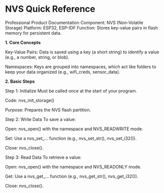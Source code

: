 # NVS Quick Reference
Professional Product Documentation
Component: NVS (Non-Volatile Storage)
Platform: ESP32, ESP-IDF
Function: Stores key-value pairs in flash memory for persistent data.

**1. Core Concepts** 

Key-Value Pairs: Data is saved using a key (a short string) to identify a value (e.g., a number, string, or blob).

Namespaces: Keys are grouped into namespaces, which act like folders to keep your data organized (e.g., wifi_creds, sensor_data).

**2. Basic Steps**

Step 1: Initialize
Must be called once at the start of your program.

Code: nvs_init_storage()

Purpose: Prepares the NVS flash partition.

Step 2: Write Data
To save a value:

Open: nvs_open() with the namespace and NVS_READWRITE mode.

Set: Use a nvs_set_... function (e.g., nvs_set_str(), nvs_set_i32()).

Close: nvs_close().

Step 3: Read Data
To retrieve a value:

Open: nvs_open() with the namespace and NVS_READONLY mode.

Get: Use a nvs_get_... function (e.g., nvs_get_str(), nvs_get_i32()).

Close: nvs_close().